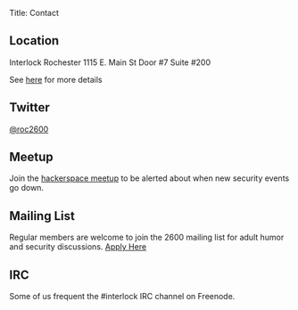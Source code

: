 Title: Contact

## Location

 Interlock Rochester
 1115 E. Main St
 Door #7
 Suite #200

See [here](http://www.interlockroc.org/contact/) for more details

## Twitter

[@roc2600](https://twitter.com/roc2600)

## Meetup

Join the [hackerspace meetup](http://www.meetup.com/Interlock-Rochester-Hackerspace) to be alerted about when new security events go down. 

## Mailing List

Regular members are welcome to join the 2600 mailing list for adult humor and security discussions. [Apply Here](https://groups.google.com/forum/#!forum/rochester2600)

## IRC

Some of us frequent the #interlock IRC channel on Freenode. 

